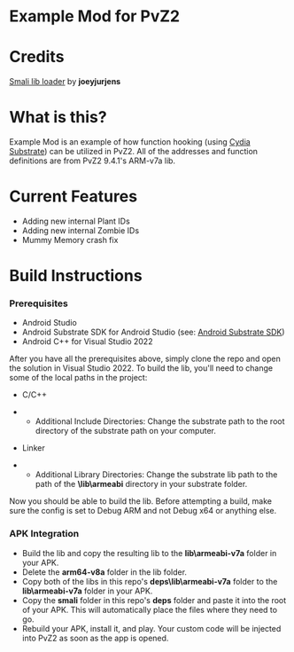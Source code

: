 # **Example Mod for PvZ2**

# Credits

[Smali lib loader](https://github.com/joeyjurjens/Android-Hooking-Template) by **joeyjurjens** 

# What is this?

Example Mod is an example of how function hooking (using [Cydia Substrate](http://www.cydiasubstrate.com/)) can be utilized in PvZ2. All of the addresses and function definitions are from PvZ2 9.4.1's ARM-v7a lib.  

# Current Features

* Adding new internal Plant IDs
* Adding new internal Zombie IDs
* Mummy Memory crash fix

# Build Instructions

### Prerequisites
* Android Studio
* Android Substrate SDK for Android Studio (see: [Android Substrate SDK](http://www.cydiasubstrate.com/id/73e45fe5-4525-4de7-ac14-6016652cc1b8/))
* Android C++ for Visual Studio 2022

After you have all the prerequisites above, simply clone the repo and open the solution in Visual Studio 2022. To build the lib, you'll need to change some of the local paths in the project:

* C/C++
* * Additional Include Directories: Change the substrate path to the root directory of the substrate path on your computer.

* Linker
* * Additional Library Directories: Change the substrate lib path to the path of the **\lib\armeabi** directory in your substrate folder.

Now you should be able to build the lib. Before attempting a build, make sure the config is set to Debug ARM and not Debug x64 or anything else.

### APK Integration

* Build the lib and copy the resulting lib to the **lib\armeabi-v7a** folder in your APK.
* Delete the **arm64-v8a** folder in the lib folder.
* Copy both of the libs in this repo's **deps\lib\armeabi-v7a** folder to the **lib\armeabi-v7a** folder in your APK.
* Copy the **smali** folder in this repo's **deps** folder and paste it into the root of your APK. This will automatically place the files where they need to go.
* Rebuild your APK, install it, and play. Your custom code will be injected into PvZ2 as soon as the app is opened.
